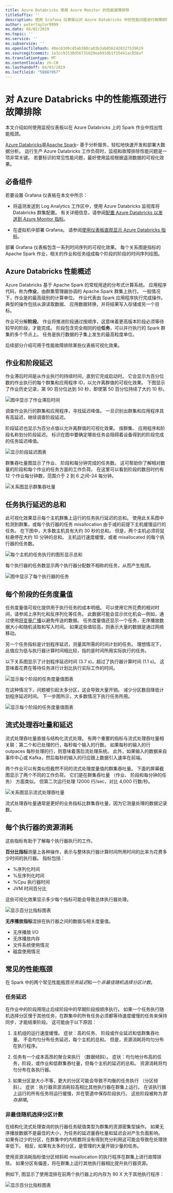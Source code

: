 ```yaml
---
title: Azure Databricks 使用 Azure Monitor 的性能故障排除
titleSuffix: ''
description: 使用 Grafana 仪表板以对 Azure Databricks 中的性能问题进行故障排除
author: petertaylor9999
ms.date: 04/02/2019
ms.topic: ''
ms.service: ''
ms.subservice: ''
ms.openlocfilehash: 49ec63d0c45ab388ca83b3ab0562428327539619
ms.sourcegitcommit: 1a3cc91530d56731029ea091db1f15d41ac056af
ms.translationtype: MT
ms.contentlocale: zh-CN
ms.lasthandoff: 04/03/2019
ms.locfileid: "58887957"
---
```

# <a name="troubleshoot-performance-bottlenecks-in-azure-databricks"></a>对 Azure Databricks 中的性能瓶颈进行故障排除

本文介绍如何使用监视仪表板以在 Azure Databricks 上的 Spark 作业中找出性能瓶颈。

[Azure Databricks](/azure/azure-databricks/)是[Apache Spark](https://spark.apache.org/)– 基于分析服务，轻松地快速开发和部署大数据分析。 运行生产 Azure Databricks 工作负荷时，监视和故障排除性能问题是一项非常关键。 若要标识的常见性能问题，最好使用监视根据遥测数据的可视化效果。

## <a name="prerequisites"></a>必备组件

若要设置 Grafana 仪表板在本文中所示：

- 将遥测发送到 Log Analytics 工作区中，使用 Azure Databricks 监视库将 Databricks 群集配置。 有关详细信息，请参阅[配置 Azure Databricks 以发送到 Azure Monitor 指标](./configure-cluster.md)。

- 在虚拟机中部署 Grafana。 请参阅[使用仪表板直观显示 Azure Databricks 指标](./dashboards.md)。

部署 Grafana 仪表板包含一系列时间序列的可视化效果。 每个关系图是指标的 Apache Spark 作业，相关的作业和任务组成每个阶段的阶段的时间序列绘图。

## <a name="azure-databricks-performance-overview"></a>Azure Databricks 性能概述

Azure Databricks 基于 Apache Spark 的常规用途的分布式计算系统。 应用程序代码，称为**作业**，由群集管理器协调的 Apache Spark 群集上执行。 一般情况下，作业是的最高级别的计算单位。 作业代表由 Spark 应用程序执行完成操作。 典型的操作包括从源读取数据、 应用数据转换，并将结果写入存储或另一个目标。

作业可分解**阶段**。 作业将推进阶段通过按顺序，这意味着更高版本阶段必须等待较早的阶段，才能完成。 阶段包含完全相同的组**任务**，可以并行执行的 Spark 群集的多个节点上。 任务是执行数据的子集上发生的最高粒度单位。

后续部分介绍可用于性能故障排除某些仪表板可视化效果。

## <a name="job-and-stage-latency"></a>作业和阶段延迟

作业滞后时间是从作业执行的持续时间，直到它完成启动时。 它会显示为百分位数的作业执行的每个群集和应用程序 ID，以允许离群值的可视化效果。 下图显示了作业历史记录，第 90 百分位达到 50 秒，即使第 50 百分位持续了大约 10 秒。

![图中显示了作业滞后时间](./_images/grafana-job-latency.png)

调查作业执行的群集和应用程序，寻找延迟峰值。 一旦识别出群集和应用程序具有高延迟，继续调查阶段延迟。

阶段延迟也显示为百分点值以允许离群值的可视化效果。 按群集、 应用程序和阶段名称划分阶段延迟。 标识在图中要确定哪些任务会阻碍着设备得到的阶段完成的任务延迟峰值。

![显示阶段延迟图表](./_images/grafana-stage-latency.png)

群集吞吐量图显示了作业、 阶段和每分钟完成的任务数。 这可帮助你了解相对数量的阶段和每个作业的任务方面的工作负荷。 在这里可以看到阶段的数目时约有 12 个作业每分钟数，范围介于 2 到 6 之间&ndash;24 每分钟。

![关系图显示群集吞吐量](./_images/grafana-cluster-throughput.png)

## <a name="sum-of-task-execution-latency"></a>任务执行延迟的总和

此可视化效果显示每个主机群集上运行的任务执行延迟的总和。 使用此关系图中检测到群集，或每个执行器的任务 misallocation 由于减的前提下主机缓慢运行的任务。 在下图中，大多数主机具有大约 30 秒的总和。 但是，两个主机必须将鼠标悬停在大约 10 分钟的总和。 主机运行速度缓慢，或者 misallocated 的每个执行器的任务数。

![每个主机的任务执行的图形显示总和](./_images/grafana-sum-task-exec.png)

每个执行器的任务数显示两个执行器分配数不相称的任务，从而产生瓶颈。

![图中显示了每个执行器的任务](./_images/grafana-tasks-per-exec.png)

## <a name="task-metrics-per-stage"></a>每个阶段的任务度量值

任务度量值可视化提供用于执行任务的成本明细。 可以使用它所花费的相对时间，请参阅上序列化和反序列化等任务。 此数据可能会显示优化机会&mdash;例如，通过使用[将变量广播](https://spark.apache.org/docs/2.2.0/rdd-programming-guide.html#broadcast-variables)以避免传送的数据。 任务度量值还显示一个任务，无序播放数据大小和随机读取和写入时间。 如果这些值较高，则表示大量的数据是通过网络移动。

另一个任务指标是计划程序延迟，测量其所需的时间计划的任务。 理想情况下，此值应为低与执行器计算时间相比较，指的是时间所用实际执行的任务。

以下关系图显示了计划程序延迟时间 (3.7 s)，超过了执行器计算时间 (1.1 s)。 这意味着花费在等待任务进行计划比执行实际工作的时间。

![显示每个阶段的任务度量值图表](./_images/grafana-metrics-per-stage.png)

在这种情况下，问题被引起太多分区，这会导致大量开销。 减少分区数目降低计划程序延迟时间。 下一步图所示，大多数情况下执行任务所用。

![显示每个阶段的任务度量值图表](./_images/grafana-metrics-per-stage2.png)

## <a name="streaming-throughput-and-latency"></a>流式处理吞吐量和延迟

流式处理吞吐量直接与结构化流式处理。 有两个重要的指标与流式处理吞吐量相关联：第二个和已处理的行，每秒每个输入的行数。 如果每秒的输入的行 outpaces 每秒处理的行，则意味着落后流处理系统。 此外，如果输入的数据来自事件中心或 Kafka，然后每秒的输入的行应跟上数据引入速率在前端。

两个作业可以有类似但截然不同的流式处理度量值的群集吞吐量。 下面的屏幕截图显示了两个不同的工作负荷。 它们是在群集吞吐量 （作业、 阶段和每分钟的任务） 方面类似。 但第二次运行处理 12000 行/sec，对比 4,000 行数/秒。

![关系图显示流式处理吞吐量](./_images/grafana-streaming-throughput.png)

流式处理吞吐量通常是更好的业务指标比群集吞吐量，因为它测量处理的数据记录数。

## <a name="resource-consumption-per-executor"></a>每个执行器的资源消耗

这些指标有助于了解每个执行器执行的工作。

**百分比指标**测量上各种操作，表示与整体执行器计算时间所用时间的比率为花费多少时间的执行器。 指标包括：

- %序列化时间
- %反序列化时间
- %Cpu 执行器时间
- JVM 时间百分比

这些可视化效果显示多少每个指标可能会导致总体执行器处理。

![显示百分比指标图表](./_images/grafana-percentage.png)

**无序播放指标**混排在执行器之间的数据与相关度量值。

- 无序播放 I/O
- 无序播放内存
- 文件系统使用情况
- 磁盘使用情况

## <a name="common-performance-bottlenecks"></a>常见的性能瓶颈

在 Spark 中的两个常见性能瓶颈*任务延迟*和一个*非最佳随机选择分区计数*。

### <a name="task-stragglers"></a>任务延迟

在作业中的阶段用阻止后续阶段中的早期阶段按顺序执行。 如果一个任务执行随机选择分区慢于其他任务，在群集中的所有任务必须都等待速度缓慢的任务来保持同步，才能结束阶段。 这可能由于以下原因：

1. 主机组的运行速度缓慢。 症状：高的任务、 阶段或作业延迟和低群集吞吐量。 不会均匀分布任务延迟，每个主机的总和。 但是，资源消耗将均匀分布在执行程序。

1. 任务有一个成本高昂的聚合来执行 （数据倾斜）。 症状：均匀地分布高的任务，阶段，或作业和低群集吞吐量，但每个主机的延迟的总和。 资源消耗将均匀分布在各执行器。

1. 如果分区是大小不等，更大的分区可能会导致不均衡的任务执行 （分区倾斜）。 症状：执行器资源消耗较高相比其他执行器在群集上运行。 在该执行器上运行的所有任务将运行缓慢，并在管道中保存阶段执行。 这些阶段被称为*暂存屏障*。

### <a name="non-optimal-shuffle-partition-count"></a>非最佳随机选择分区计数

在结构化流式处理查询的执行器任务赋值类型为群集的资源密集型操作。 如果无序播放数据不是最佳的大小，为任务的延迟量吞吐量和延迟会对产生负面影响。 如果有过少的分区，在群集中的内核数将没有得到充分利用这可能会导致在处理效率低下。 相反，如果有太多的分区，是管理的大量开销少量的任务。

使用资源消耗指标值分区倾斜和 misallocation 的执行程序在群集上进行故障排除。 如果分区有偏差，将在群集上运行其他执行器相比提升执行器资源。

例如下, 图显示了使用混排在前两个执行器上的内存为 90 X 大于其他执行程序：

![显示百分比指标图表](./_images/grafana-shuffle-memory.png)